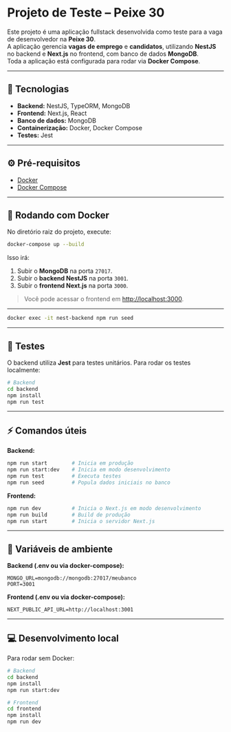 # Projeto de Teste – Peixe 30

Este projeto é uma aplicação fullstack desenvolvida como teste para a vaga de desenvolvedor na **Peixe 30**.  
A aplicação gerencia **vagas de emprego** e **candidatos**, utilizando **NestJS** no backend e **Next.js** no frontend, com banco de dados **MongoDB**.  
Toda a aplicação está configurada para rodar via **Docker Compose**.

---

## 🚀 Tecnologias

* **Backend:** NestJS, TypeORM, MongoDB
* **Frontend:** Next.js, React
* **Banco de dados:** MongoDB
* **Containerização:** Docker, Docker Compose
* **Testes:** Jest

---


## ⚙️ Pré-requisitos

* [Docker](https://www.docker.com/get-started)
* [Docker Compose](https://docs.docker.com/compose/install/)

---

## 🐳 Rodando com Docker

No diretório raiz do projeto, execute:

```bash
docker-compose up --build
```

Isso irá:

1. Subir o **MongoDB** na porta `27017`.
2. Subir o **backend NestJS** na porta `3001`.
3. Subir o **frontend Next.js** na porta `3000`.

> Você pode acessar o frontend em [http://localhost:3000](http://localhost:3000).

---

```bash
docker exec -it nest-backend npm run seed
```

---

## 🧪 Testes

O backend utiliza **Jest** para testes unitários. Para rodar os testes localmente:

```bash
# Backend
cd backend
npm install
npm run test
```

---

## ⚡ Comandos úteis

**Backend:**

```bash
npm run start        # Inicia em produção
npm run start:dev    # Inicia em modo desenvolvimento
npm run test         # Executa testes
npm run seed         # Popula dados iniciais no banco
```

**Frontend:**

```bash
npm run dev          # Inicia o Next.js em modo desenvolvimento
npm run build        # Build de produção
npm run start        # Inicia o servidor Next.js
```

---

## 🔑 Variáveis de ambiente

**Backend (.env ou via docker-compose):**

```
MONGO_URL=mongodb://mongodb:27017/meubanco
PORT=3001
```

**Frontend (.env ou via docker-compose):**

```
NEXT_PUBLIC_API_URL=http://localhost:3001
```

---

## 💻 Desenvolvimento local

Para rodar sem Docker:

```bash
# Backend
cd backend
npm install
npm run start:dev

# Frontend
cd frontend
npm install
npm run dev
```

